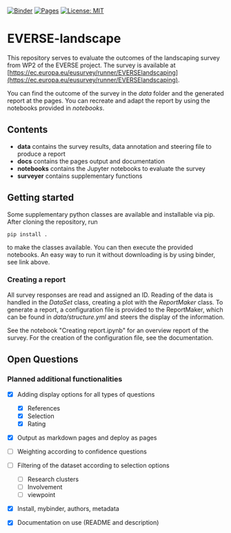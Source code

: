 [![Binder](https://mybinder.org/badge_logo.svg)](https://mybinder.org/v2/gh/YouSchnabel/EVERSE-landscape/HEAD)
[![Pages](https://img.shields.io/badge/GitHub-Pages-blue.svg)](https://youschnabel.github.io/EVERSE-landscape/)
[![License: MIT](https://img.shields.io/badge/License-MIT-yellow.svg)](https://opensource.org/licenses/MIT)

# EVERSE-landscape

This repository serves to evaluate the outcomes of the landscaping survey from WP2 of the EVERSE project. The survey is available at [https://ec.europa.eu/eusurvey/runner/EVERSElandscaping](https://ec.europa.eu/eusurvey/runner/EVERSElandscaping).

You can find the outcome of the survey in the *data* folder and the generated report at the pages. You can recreate and adapt the report by using the notebooks provided in *notebooks*.

## Contents
* **data** contains the survey results, data annotation and steering file to produce a report
* **docs** contains the pages output and documentation
* **notebooks** contains the Jupyter notebooks to evaluate the survey
* **surveyer** contains supplementary functions

## Getting started

Some supplementary python classes are available and installable via pip. After cloning the repository, run
```
pip install .
```
to make the classes available. You can then execute the provided notebooks. An easy way to run it without downloading is by using binder, see link above. 

### Creating a report

All survey responses are read and assigned an ID. Reading of the data is handled in the *DataSet* class, creating a plot with the *ReportMaker* class. To generate a report, a configuration file is provided to the ReportMaker, which can be found in *data/structure.yml* and steers the display of the information.

See the notebook "Creating report.ipynb" for an overview report of the survey. For the creation of the configuration file, see the documentation.

## Open Questions

### Planned additional functionalities

- [x] Adding display options for all types of questions
    - [x] References
    - [x] Selection
    - [x] Rating
- [x] Output as markdown pages and deploy as pages
- [ ] Weighting according to confidence questions
- [ ] Filtering of the dataset according to selection options
    - [ ] Research clusters
    - [ ] Involvement
    - [ ] viewpoint
- [x] Install, mybinder, authors, metadata
- [x] Documentation on use (README and description)

